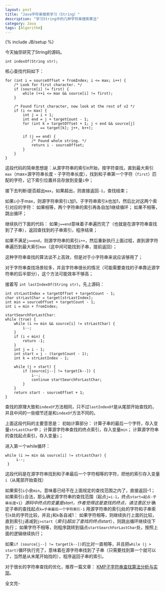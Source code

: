 ```yaml
---
layout: post
title: "Java字符串搜索学习（String）"
description: "学习String中的几种字符串搜索算法"
category: Java
tags: [Algorithm]
---
```

{% include JB/setup %}


今天抽空研究了String的源码。

<?prettify linenums=1?>
    int indexOf(String str);
	
核心查找代码如下：

<?prettify linenums=1?>
    for (int i = sourceOffset + fromIndex; i <= max; i++) {  
		/* Look for first character. */  
		if (source[i] != first) {  
			while (++i <= max && source[i] != first);  
		}  
	  
		/* Found first character, now look at the rest of v2 */  
		if (i <= max) {  
			int j = i + 1;  
			int end = j + targetCount - 1;  
			for (int k = targetOffset + 1; j < end && source[j]  
					== target[k]; j++, k++);  
	  
			if (j == end) {  
				/* Found whole string. */  
				return i - sourceOffset;  
			}  
		}  
	}
	
这段代码的简单思想是：从源字符串的索引`0`开始，按字符查找，直到最大索引`max`（max=源字符串长度 - 子字符串长度），找到和子串第一个字符（`first`）匹配的字符，记下索引位置并且存放到变量`i`中；
 
接下去判断i是否超出`max`，如果超出，则直接返回`-1`，查找结束；
 
如果`i`小于max，则源字符串索引`i`加1，子字符串索引`k`也加1，然后比对这两个索引对应的字符：
如果相等，两个字符串的索引再各自加1继续循环；
如果不相等，跳出循环；
 
继续执行下面的代码： 如果`j==end`意味着子串遍历完了（也就是在源字符串查找到了子串），返回查找到的子串索引，程序结束；
 
如果不满足`j==end`，则源字符串的索引`i++`，然后重新执行上面过程，直到源字符串遍历到最大索引`max`（这中间可能找到子串，提前返回）；
 
这种字符串查找的算法谈不上高效，但是对于小字符串来说应该够用了；
 
对于字符串查找场景较多，并且字符串很长的情况（可能需要查找的子串靠近源字符串的后半部分），这个方法可能效率不够高；

接着写 `int lastIndexOf(String str)`，先上源码：

<?prettify linenums=1?>
	int strLastIndex = targetOffset + targetCount - 1;  
	char strLastChar = target[strLastIndex];  
	int min = sourceOffset + targetCount - 1;  
	int i = min + fromIndex;  
	  
	startSearchForLastChar:  
	while (true) {  
		while (i >= min && source[i] != strLastChar) {  
			i--;  
		}  
		if (i < min) {  
			return -1;  
		}  
		int j = i - 1;  
		int start = j - (targetCount - 1);  
		int k = strLastIndex - 1;  
	  
		while (j > start) {  
			if (source[j--] != target[k--]) {  
				i--;  
				continue startSearchForLastChar;  
			}  
		}  
		return start - sourceOffset + 1;  
	}
	
查找的原理大致和`indexOf`方法相同，只不过`lastIndexOf`是从尾部开始查找的，并且中间的一些细节还是和`indexOf`方法不同的。
 
上面这段代码的主要意思是：
初始计算部分：
 计算子串的最后一个字符，存入变量`strLastChar`中；
计算源字符串查找的终点索引，存入变量`min`；
计算源字符串的查找起点索引，存入变量`i`；

进入第一个while循环：
<?prettify linenums=1?>
	while (i >= min && source[i] != strLastChar) {  
		 i--;  
	 } 
	 
这段代码是在源字符串找到和子串最后一个字符相等的字符，把他的索引存入变量`i`（从尾部开始查找）
 
如果索引`i`小余`min`，意味着已经不在上面规定的查找范围之内了，直接返回-1；
如果索引`i`合法，那么确定源字符串的查找范围（起点`j=i-1`，终点`start=起点-子串长度+1`）*源码中终点的变量是start，作者觉得这是查找的终点，请注意区分*
确定子串的查找起点`k=子串最后一个字符索引-1`
用源字符串的索引j处的字符和子串索引`k`处的字符比较，并且`j`和`k`各自减1：
如果字符相等，则继续执行上面的比较，直到索引`j`递减到`j>start`（*索引j超出了查找的终点start*），则跳出循环继续往下执行；
如果字符不相等，则程序跳转到锚点`startSearchForLastChar`处，按照上面的逻辑继续执行；
 
如果`if (source[j--] != target[k--])`的比对一直相等，并且把`while (j > start)`循环执行完了，意味着在源字符串找到了子串（只需要找到第一个就可以了，当然是从末尾开始找的），程序返回子串的索引。

对于很长的字符串查找的优化，推荐一篇文章： [KMP子字符串查找算法分析与实现](http://my.oschina.net/BreathL/blog/137916)。
 
全文完-